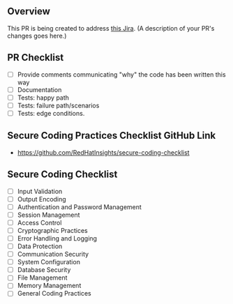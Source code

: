 ## Overview

This PR is being created to address [this Jira](https://issues.redhat.com/browse/RHCLOUD-xxxxx).
(A description of your PR's changes goes here.)

## PR Checklist

- [ ] Provide comments communicating "why" the code has been written this way
- [ ] Documentation
- [ ] Tests: happy path
- [ ] Tests: failure path/scenarios
- [ ] Tests: edge conditions.

## Secure Coding Practices Checklist GitHub Link

- https://github.com/RedHatInsights/secure-coding-checklist

## Secure Coding Checklist

- [ ] Input Validation
- [ ] Output Encoding
- [ ] Authentication and Password Management
- [ ] Session Management
- [ ] Access Control
- [ ] Cryptographic Practices
- [ ] Error Handling and Logging
- [ ] Data Protection
- [ ] Communication Security
- [ ] System Configuration
- [ ] Database Security
- [ ] File Management
- [ ] Memory Management
- [ ] General Coding Practices
